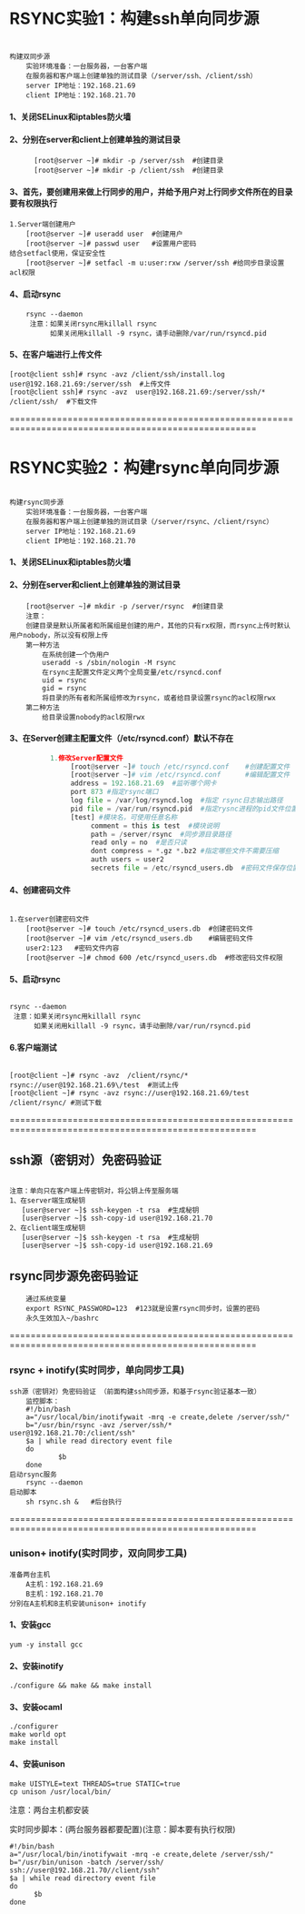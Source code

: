 # RSYNC实验1：构建ssh单向同步源

#

```
构建双同步源
    实验环境准备：一台服务器，一台客户端
    在服务器和客户端上创建单独的测试目录（/server/ssh、/client/ssh）
    server IP地址：192.168.21.69
    client IP地址：192.168.21.70
```

#### 1、关闭SELinux和iptables防火墙

#### 2、分别在server和client上创建单独的测试目录

```
      [root@server ~]# mkdir -p /server/ssh  #创建目录
      [root@server ~]# mkdir -p /client/ssh  #创建目录     

```

#### 3、首先，要创建用来做上行同步的用户，并给予用户对上行同步文件所在的目录要有权限执行

```
1.Server端创建用户
    [root@server ~]# useradd user  #创建用户
    [root@server ~]# passwd user   #设置用户密码
结合setfacl使用，保证安全性
    [root@server ~]# setfacl -m u:user:rxw /server/ssh #给同步目录设置acl权限

```

#### 4、启动rsync

```
    rsync --daemon
     注意：如果关闭rsync用killall rsync  
          如果关闭用killall -9 rsync，请手动删除/var/run/rsyncd.pid
```

#### 5、在客户端进行上传文件

```
[root@client ssh]# rsync -avz /client/ssh/install.log user@192.168.21.69:/server/ssh  #上传文件
[root@client ssh]# rsync -avz  user@192.168.21.69:/server/ssh/* /client/ssh/  #下载文件

```

=====================================================================================================

# RSYNC实验2：构建rsync单向同步源

```

构建rsync同步源
    实验环境准备：一台服务器，一台客户端
    在服务器和客户端上创建单独的测试目录（/server/rsync、/client/rsync）
    server IP地址：192.168.21.69
    client IP地址：192.168.21.70

```

#### 1、关闭SELinux和iptables防火墙

#### 2、分别在server和client上创建单独的测试目录

```
    [root@server ~]# mkdir -p /server/rsync  #创建目录
    注意：
    创建目录是默认所属者和所属组是创建的用户，其他的只有rx权限，而rsync上传时默认用户nobody，所以没有权限上传
    第一种方法
        在系统创建一个伪用户
        useradd -s /sbin/nologin -M rsync
        在rsync主配置文件定义两个全局变量/etc/rsyncd.conf
        uid = rsync
        gid = rsync
        将目录的所有者和所属组修改为rsync，或者给目录设置rsync的acl权限rwx
    第二种方法
        给目录设置nobody的acl权限rwx
```

#### 3、在Server创建主配置文件（/etc/rsyncd.conf）默认不存在

```python
          1.修改Server配置文件
               [root@server ~]# touch /etc/rsyncd.conf    #创建配置文件
               [root@server ~]# vim /etc/rsyncd.conf      #编辑配置文件
               address = 192.168.21.69  #监听哪个网卡
               port 873 #指定rsync端口
               log file = /var/log/rsyncd.log  #指定 rsync日志输出路径
               pid file = /var/run/rsyncd.pid  #指定rysnc进程的pid文件位置
               [test] #模块名，可使用任意名称
                    comment = this is test  #模块说明
                    path = /server/rsync  #同步源目录路径
                    read only = no  #是否只读
                    dont compress = *.gz *.bz2 #指定哪些文件不需要压缩
                    auth users = user2
                    secrets file = /etc/rsyncd_users.db  #密码文件保存位置
```

#### 4、创建密码文件

```

1.在server创建密码文件
    [root@server ~]# touch /etc/rsyncd_users.db  #创建密码文件
    [root@server ~]# vim /etc/rsyncd_users.db    #编辑密码文件
    user2:123   #密码文件内容
    [root@server ~]# chmod 600 /etc/rsyncd_users.db  #修改密码文件权限

```

#### 5、启动rsync

```

rsync --daemon
 注意：如果关闭rsync用killall rsync
      如果关闭用killall -9 rsync，请手动删除/var/run/rsyncd.pid

```

#### 6.客户端测试

```

[root@client ~]# rsync -avz  /client/rsync/*  rsync://user@192.168.21.69\/test  #测试上传
[root@client ~]# rsync -avz rsync://user@192.168.21.69/test /client/rsync/ #测试下载

```

=====================================================================================================

## ssh源（密钥对）免密码验证

```

注意：单向只在客户端上传密钥对，将公钥上传至服务端
1、在server端生成秘钥
   [user@server ~]$ ssh-keygen -t rsa  #生成秘钥
   [user@server ~]$ ssh-copy-id user@192.168.21.70
2、在client端生成秘钥
   [user@server ~]$ ssh-keygen -t rsa  #生成秘钥
   [user@server ~]$ ssh-copy-id user@192.168.21.69
```

## rsync同步源免密码验证

```
    通过系统变量
    export RSYNC_PASSWORD=123  #123就是设置rsync同步时，设置的密码
    永久生效加入~/bashrc
```

=====================================================================================================

### rsync + inotify(实时同步，单向同步工具)

```
ssh源（密钥对）免密码验证 （前面构建ssh同步源，和基于rsync验证基本一致）  
    监控脚本：
    #!/bin/bash
    a="/usr/local/bin/inotifywait -mrq -e create,delete /server/ssh/"
    b="/usr/bin/rsync -avz /server/ssh/* user@192.168.21.70:/client/ssh"
    $a | while read directory event file
    do
            $b
    done
启动rsync服务
    rsync --daemon
启动脚本
    sh rsync.sh &   #后台执行
```

=====================================================================================================

### unison+ inotify(实时同步，双向同步工具)

```
准备两台主机
    A主机：192.168.21.69
    B主机：192.168.21.70
分别在A主机和B主机安装unison+ inotify
```

#### 1、安装gcc

```
yum -y install gcc
```

#### 2、安装inotify

```
./configure && make && make install
```

#### 3、安装ocaml

```
./configurer
make world opt  
make install
```

#### 4、安装unison

```
make UISTYLE=text THREADS=true STATIC=true
cp unison /usr/local/bin/
```

注意：两台主机都安装

实时同步脚本：(两台服务器都要配置)(注意：脚本要有执行权限)

```
#!/bin/bash      
a="/usr/local/bin/inotifywait -mrq -e create,delete /server/ssh/"     
b="/usr/bin/unison -batch /server/ssh/ ssh://user@192.168.21.70//client/ssh"      
$a | while read directory event file    
do          
      $b      
done
```

